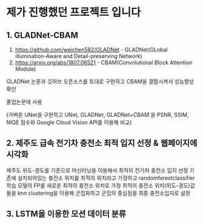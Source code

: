 # 제가 진행했던 프로젝트 입니다

## 1. GLADNet-CBAM
1. https://github.com/weichen582/GLADNet - GLADNet(GLobal illumination-Aware and Detail-preserving Network)
2. https://arxiv.org/abs/1807.06521 - CBAM(Convolutional Block Attention Module)

GLADNet 논문과 깃허브 오픈소스를 토대로 구현하고 CBAM을 결합시켜서 성능향상 확인

졸업논문에 사용

(가벼운 UNet을 구현하고 UNet, GLADNet, GLADNet+CBAM 을 PSNR, SSIM, NIQE 점수와 Google Cloud Vision API를 이용해 비교)

## 2. 제주도 급속 전기차 충전소 최적 입지 선정 & 웹페이지에 시각화

제주도 위도-경도를 기준으로 머신러닝을 이용해서 최적의 전기차 충전소 입지 선정
기존에 설치되어있는 충전소 위치를 최적의 위치라고 가정하고 randomforestclassifier 학습
모델의 FP를 새로운 최적의 충전소 위치로 가정
최적의 충전소 위치(위도-경도)값들을 knn clustering을 이용해 군집화하고 군집의 중심점을 최종 충전소입지로 설정

## 3. LSTM을 이용한 모션 데이터 분류
